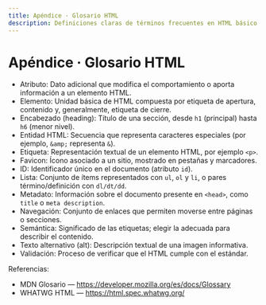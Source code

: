 ```yaml
---
title: Apéndice · Glosario HTML
description: Definiciones claras de términos frecuentes en HTML básico.
---
```


# Apéndice · Glosario HTML

- Atributo: Dato adicional que modifica el comportamiento o aporta información a un elemento HTML.
- Elemento: Unidad básica de HTML compuesta por etiqueta de apertura, contenido y, generalmente, etiqueta de cierre.
- Encabezado (heading): Título de una sección, desde `h1` (principal) hasta `h6` (menor nivel).
- Entidad HTML: Secuencia que representa caracteres especiales (por ejemplo, `&amp;` representa `&`).
- Etiqueta: Representación textual de un elemento HTML, por ejemplo `<p>`.
- Favicon: Ícono asociado a un sitio, mostrado en pestañas y marcadores.
- ID: Identificador único en el documento (atributo `id`).
- Lista: Conjunto de ítems representados con `ul`, `ol` y `li`, o pares término/definición con `dl/dt/dd`.
- Metadato: Información sobre el documento presente en `<head>`, como `title` o `meta description`.
- Navegación: Conjunto de enlaces que permiten moverse entre páginas o secciones.
- Semántica: Significado de las etiquetas; elegir la adecuada para describir el contenido.
- Texto alternativo (alt): Descripción textual de una imagen informativa.
- Validación: Proceso de verificar que el HTML cumple con el estándar.

Referencias:
- MDN Glosario — https://developer.mozilla.org/es/docs/Glossary  
- WHATWG HTML — https://html.spec.whatwg.org/
